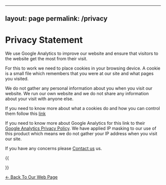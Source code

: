 


---
layout: page
permalink: /privacy
---

# Privacy Statement

We use Google Analytics to improve our website and ensure that visitors to the website get the most from their visit.

For this to work we need to place cookies in your browsing device. A cookie is a small file which remembers that you were at our site and what pages you visited.

We do not gather any personal information about you when you visit our website. We run our own website and we do not share any information about your visit with anyone else.

If you need to know more about what a cookies do and how you can control them follow this [link](https://www.aboutcookies.org/cookie-faq/)

If you need to know more about Google Analytics for this link to their [Google Analytics Privacy Policy](https://support.google.com/analytics/answer/6004245?hl=en). We have applied IP masking to our use of this product which means we do not gather your IP address when you visit our site.

If you have any concerns please [Contact us](../contact/) us.

{{<link rel="stylesheet" type="text/css" href="//cdnjs.cloudflare.com/ajax/libs/cookieconsent2/3.1.0/cookieconsent.min.css" />
<script src="//cdnjs.cloudflare.com/ajax/libs/cookieconsent2/3.1.0/cookieconsent.min.js"></script>
<script>
window.addEventListener("load", function(){
window.cookieconsent.initialise({
  "palette": {
    "popup": {
      "background": "#000"
    },
    "button": {
      "background": "#f1d600"
    }
  },
  "position": "bottom-right",
  "content": {
    "message": "This website uses cookies to improve our website and ensure that it offers useful information to our customers or potential customers.",
    "dismiss": "I Accept",
    "href": "www.longmeadow.ie/privacy"
  }
})});
</script>}}

[<- Back To Our Web Page](../.)

